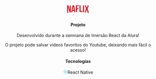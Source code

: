 <h1 align="center">
 <img src='./src/assets/img/Logo.png' width='15%'>
</h1>

<h4 align="center"> Projeto</h4>
<p align="center">Desenvolvido durante a semnana de Imersão React da Alura!<p>
<p align="center">O projeto pode salvar vídeos favoritos do Youtube, deixando mais fácil o acesso!<p>

<h4 align="center">Tecnologias</h4>
<p align="center">
    <img src='./public/logo512.png' width='3%'>React Native
<p>
